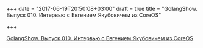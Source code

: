 +++
date = "2017-06-19T20:50:08+03:00"
draft = true
title = "GolangShow. Выпуск 010. Интервью с Евгением Якубовичем из CoreOS"

+++

<p><a href="http://golangshow.com/episode/2015/08-04-010/">GolangShow. Выпуск 010. Интервью с Евгением Якубовичем из CoreOS</a></p>